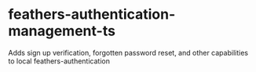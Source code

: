 # feathers-authentication-management-ts

Adds sign up verification, forgotten password reset, and other capabilities to local feathers-authentication
